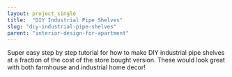 ```yaml
---
layout: project_single
title:  "DIY Industrial Pipe Shelves"
slug: "diy-industrial-pipe-shelves"
parent: "interior-design-for-apartment"
---
```

Super easy step by step tutorial for how to make DIY industrial pipe shelves at a fraction of the cost of the store bought version. These would look great with both farmhouse and industrial home decor!